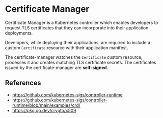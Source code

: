 # Certificate Manager

Certificate Manager is a Kubernetes controller which enables developers to
request TLS certificates that they can incorporate into their application
deployments.

Developers, while deploying their applications, are required to include a custom
`Certificate` resource with their application manifest.

The certificate-manager watches the `Certificate` custom resource, processes it
and creates matching TLS certificate secrets. The certificates issued by the
certificate-manager are **self-signed**.

## References

- https://github.com/kubernetes-sigs/controller-runtime
- https://github.com/kubernetes-sigs/controller-runtime/blob/main/examples/crd/
- https://pkg.go.dev/crypto/x509
